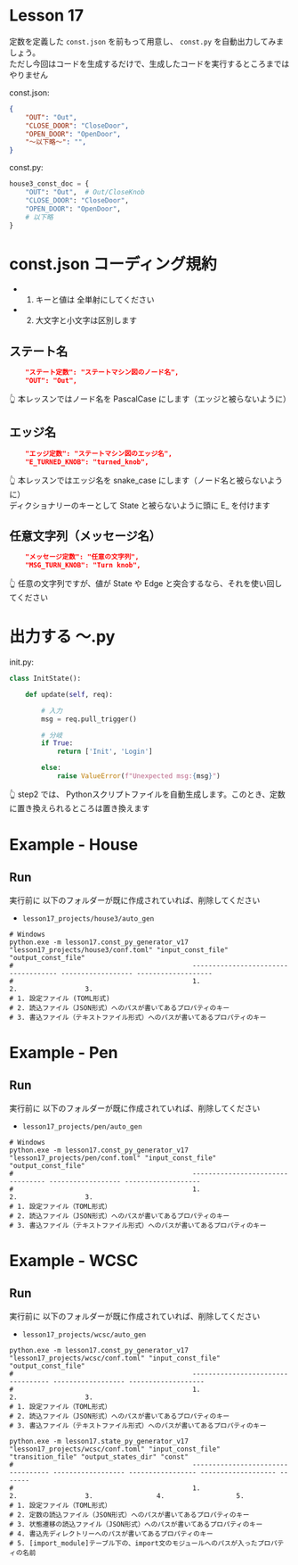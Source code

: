 # Lesson 17

定数を定義した `const.json` を前もって用意し、 `const.py` を自動出力してみましょう。  
ただし今回はコードを生成するだけで、生成したコードを実行するところまではやりません  

const.json:  

```json
{
    "OUT": "Out",
    "CLOSE_DOOR": "CloseDoor",
    "OPEN_DOOR": "OpenDoor",
    "～以下略～": "",
}
```

const.py:  

```python
house3_const_doc = {
    "OUT": "Out",  # Out/CloseKnob
    "CLOSE_DOOR": "CloseDoor",
    "OPEN_DOOR": "OpenDoor",
    # 以下略
}
```

# const.json コーディング規約

* 1. キーと値は 全単射にしてください
* 2. 大文字と小文字は区別します

## ステート名

```json
    "ステート定数": "ステートマシン図のノード名",
    "OUT": "Out",
```

👆 本レッスンではノード名を PascalCase にします（エッジと被らないように）  

## エッジ名

```json
    "エッジ定数": "ステートマシン図のエッジ名",
    "E_TURNED_KNOB": "turned_knob",
```

👆 本レッスンではエッジ名を snake_case にします（ノード名と被らないように）  
ディクショナリーのキーとして State と被らないように頭に E_ を付けます  

## 任意文字列（メッセージ名）

```json
    "メッセージ定数": "任意の文字列",
    "MSG_TURN_KNOB": "Turn knob",
```

👆 任意の文字列ですが、値が State や Edge と突合するなら、それを使い回してください

# 出力する ～.py

init.py:  

```python
class InitState():

    def update(self, req):

        # 入力
        msg = req.pull_trigger()

        # 分岐
        if True:
            return ['Init', 'Login']

        else:
            raise ValueError(f"Unexpected msg:{msg}")
```

👆 step2 では、 Pythonスクリプトファイルを自動生成します。このとき、定数に置き換えられるところは置き換えます  

# Example - House

## Run

実行前に 以下のフォルダーが既に作成されていれば、削除してください  

* `lesson17_projects/house3/auto_gen`

```shell
# Windows
python.exe -m lesson17.const_py_generator_v17 "lesson17_projects/house3/conf.toml" "input_const_file" "output_const_file"
#                                             ------------------------------------ ------------------ -------------------
#                                             1.                                   2.                 3.
# 1. 設定ファイル (TOML形式)
# 2. 読込ファイル（JSON形式）へのパスが書いてあるプロパティのキー
# 3. 書込ファイル（テキストファイル形式）へのパスが書いてあるプロパティのキー
```

# Example - Pen

## Run

実行前に 以下のフォルダーが既に作成されていれば、削除してください  

* `lesson17_projects/pen/auto_gen`

```shell
# Windows
python.exe -m lesson17.const_py_generator_v17 "lesson17_projects/pen/conf.toml" "input_const_file" "output_const_file"
#                                             --------------------------------- ------------------ -------------------
#                                             1.                                2.                 3.
# 1. 設定ファイル（TOML形式）
# 2. 読込ファイル（JSON形式）へのパスが書いてあるプロパティのキー
# 3. 書込ファイル（テキストファイル形式）へのパスが書いてあるプロパティのキー
```

# Example - WCSC

## Run

実行前に 以下のフォルダーが既に作成されていれば、削除してください  

* `lesson17_projects/wcsc/auto_gen`

```shell
python.exe -m lesson17.const_py_generator_v17 "lesson17_projects/wcsc/conf.toml" "input_const_file" "output_const_file"
#                                             ---------------------------------- ------------------ -------------------
#                                             1.                                 2.                 3.
# 1. 設定ファイル（TOML形式）
# 2. 読込ファイル（JSON形式）へのパスが書いてあるプロパティのキー
# 3. 書込ファイル（テキストファイル形式）へのパスが書いてあるプロパティのキー

python.exe -m lesson17.state_py_generator_v17 "lesson17_projects/wcsc/conf.toml" "input_const_file" "transition_file" "output_states_dir" "const"
#                                             ---------------------------------- ------------------ ----------------- ------------------- -------
#                                             1.                                 2.                 3.                4.                  5.
# 1. 設定ファイル（TOML形式）
# 2. 定数の読込ファイル（JSON形式）へのパスが書いてあるプロパティのキー
# 3. 状態遷移の読込ファイル（JSON形式）へのパスが書いてあるプロパティのキー
# 4. 書込先ディレクトリーへのパスが書いてあるプロパティのキー
# 5. [import_module]テーブル下の、import文のモジュールへのパスが入ったプロパティの名前
```
